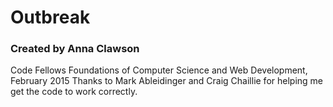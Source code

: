 # Outbreak
### Created by Anna Clawson
Code Fellows Foundations of Computer Science and Web Development, February 2015
Thanks to Mark Ableidinger and Craig Chaillie for helping me get the code to work correctly.
